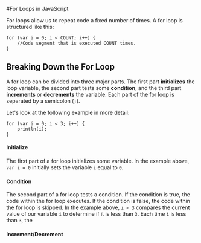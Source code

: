 #For Loops in JavaScript

For loops allow us to repeat code a fixed number of times. A for loop is structured like this:

```
for (var i = 0; i < COUNT; i++) {
    //Code segment that is executed COUNT times.
}
```

## Breaking Down the For Loop

A for loop can be divided into three major parts. The first part **initializes** the loop variable, the second part tests some **condition**, and the third part **increments** or **decrements** the variable. Each part of the for loop is separated by a semicolon (`;`). 

Let's look at the following example in more detail:

```
for (var i = 0; i < 3; i++) {
    println(i);
}
```

#### Initialize

The first part of a for loop initializes some variable. In the example above, `var i = 0` initially sets the variable `i` equal to `0`. 

#### Condition

The second part of a for loop tests a condition. If the condition is true, the code within the for loop executes. If the condition is false, the code within the for loop is skipped. In the example above, `i < 3` compares the current value of our variable `i` to determine if it is less than `3`. Each time `i` is less than `3`, the 

#### Increment/Decrement




